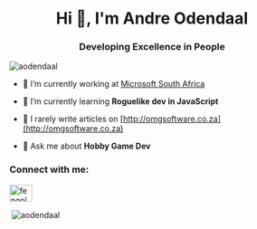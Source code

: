 <h1 align="center">Hi 👋, I'm Andre Odendaal</h1>
<h3 align="center">Developing Excellence in People</h3>

<p align="left"> <img src="https://komarev.com/ghpvc/?username=aodendaal" alt="aodendaal" /> </p>

- 🔭 I’m currently working at [Microsoft South Africa](https://aka.ms/appfactory)

- 🌱 I’m currently learning **Roguelike dev in JavaScript**

- 📝 I rarely write articles on [http://omgsoftware.co.za](http://omgsoftware.co.za)

- 💬 Ask me about **Hobby Game Dev**

<p align="left">
<h3 align="left">Connect with me:</h3>
<a href="https://twitter.com/fengol" target="blank"><img align="center" src="https://cdn.jsdelivr.net/npm/simple-icons@3.0.1/icons/twitter.svg" alt="fengol" height="30" width="40" /></a>
</p>

<p>&nbsp;<img align="center" src="https://github-readme-stats.vercel.app/api?username=aodendaal&show_icons=true" alt="aodendaal" /></p>
